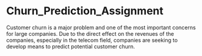 # Churn_Prediction_Assignment
Customer churn is a major problem and one of the most important concerns for large companies. Due to the direct effect on the revenues of the companies, especially in the telecom field, companies are seeking to develop means to predict potential customer churn. 
